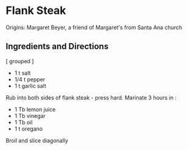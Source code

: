 # Flank Steak

Origins:  Margaret Beyer, a friend of Margaret's from Santa Ana church

## Ingredients and Directions

[ grouped ]

- 1 t salt
- 1/4 t pepper
- 1 t garlic salt

Rub into both sides of flank steak - press hard. Marinate 3 hours in :

- 1 Tb lemon juice
- 1 Tb vinegar
- 1 Tb oil
- 1 t oregano

Broil and slice diagonally